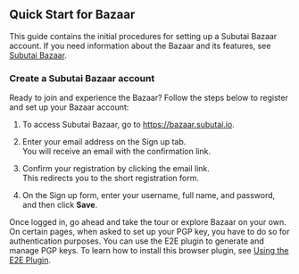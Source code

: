## Quick Start for Bazaar
This guide contains the initial procedures for setting up a Subutai Bazaar account. If you need information about the Bazaar and its features, see [Subutai Bazaar](https://subutai.io/bazaar.html).

### Create a Subutai Bazaar account
Ready to join and experience the Bazaar? Follow the steps below to register and set up your Bazaar account:

1. To access Subutai Bazaar, go to https://bazaar.subutai.io.

2. Enter your email address on the Sign up tab.   
   You will receive an email with the confirmation link.

3. Confirm your registration by clicking the email link.   
   This redirects you to the short registration form. 

4. On the Sign up form, enter your username, full name, and password, and then click **Save**.

Once logged in, go ahead and take the tour or explore Bazaar on your own. On certain pages, when asked to set up your PGP key, you have to do so for authentication purposes. You can use the E2E plugin to generate and manage PGP keys. To learn how to install this browser plugin, see [Using the E2E Plugin](https://github.com/subutai-io/documentation/wiki/Using-the-E2E-Plugin).
